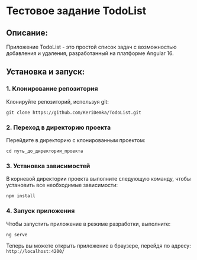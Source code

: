 # Тестовое задание TodoList

## Описание:
Приложение TodoList - это простой список задач с возможностью добавления и удаления, разработанный на платформе Angular 16.

## Установка и запуск:

### 1. Клонирование репозитория
Клонируйте репозиторий, используя git:

```shell
git clone https://github.com/KeriDemka/TodoList.git
```

### 2. Переход в директорию проекта
Перейдите в директорию с клонированным проектом:

```shell
cd путь_до_директории_проекта
```

### 3. Установка зависимостей
В корневой директории проекта выполните следующую команду, чтобы установить все необходимые зависимости:

```shell
npm install
```

### 4. Запуск приложения
Чтобы запустить приложение в режиме разработки, выполните:

```shell
ng serve
```

Теперь вы можете открыть приложение в браузере, перейдя по адресу: `http://localhost:4200/`